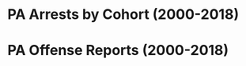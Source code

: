 # PA Arrests by Cohort (2000-2018)

<div class="flourish-embed flourish-chart" data-src="visualisation/11971208"><script src="https://public.flourish.studio/resources/embed.js"></script></div>

<div class="flourish-embed flourish-chart" data-src="visualisation/11971205"><script src="https://public.flourish.studio/resources/embed.js"></script></div>

<div class="flourish-embed flourish-chart" data-src="visualisation/11971232"><script src="https://public.flourish.studio/resources/embed.js"></script></div>

# PA Offense Reports (2000-2018)
<div class="flourish-embed flourish-chart" data-src="visualisation/11971401"><script src="https://public.flourish.studio/resources/embed.js"></script></div>
